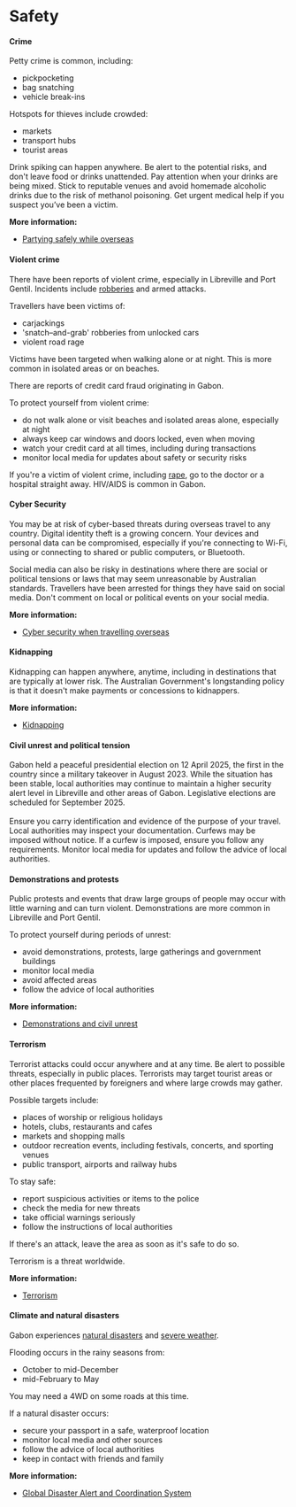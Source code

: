 # Safety

#### Crime

Petty crime is common, including:

* pickpocketing
* bag snatching
* vehicle break-ins

Hotspots for thieves include crowded:

* markets
* transport hubs
* tourist areas

Drink spiking can happen anywhere. Be alert to the potential risks, and don't leave food or drinks unattended. Pay attention when your drinks are being mixed. Stick to reputable venues and avoid homemade alcoholic drinks due to the risk of methanol poisoning. Get urgent medical help if you suspect you’ve been a victim.

**More information:**

* [Partying safely while overseas](/before-you-go/safety/partying "Partying safely")

#### Violent crime

There have been reports of violent crime, especially in Libreville and Port Gentil. Incidents include [robberies](https://www.smartraveller.gov.au/node/344) and armed attacks.

Travellers have been victims of:

* carjackings
* 'snatch–and-grab' robberies from unlocked cars
* violent road rage

Victims have been targeted when walking alone or at night. This is more common in isolated areas or on beaches.

There are reports of credit card fraud originating in Gabon.

To protect yourself from violent crime:

* do not walk alone or visit beaches and isolated areas alone, especially at night
* always keep car windows and doors locked, even when moving
* watch your credit card at all times, including during transactions
* monitor local media for updates about safety or security risks

If you're a victim of violent crime, including [rape](https://www.smartraveller.gov.au/node/355), go to the doctor or a hospital straight away. HIV/AIDS is common in Gabon.

#### Cyber Security

You may be at risk of cyber-based threats during overseas travel to any country. Digital identity theft is a growing concern. Your devices and personal data can be compromised, especially if you're connecting to Wi-Fi, using or connecting to shared or public computers, or Bluetooth.

Social media can also be risky in destinations where there are social or political tensions or laws that may seem unreasonable by Australian standards. Travellers have been arrested for things they have said on social media. Don't comment on local or political events on your social media.

**More information:**

* [Cyber security when travelling overseas](https://www.smartraveller.gov.au/before-you-go/staying-safe/cyber-security)

#### Kidnapping

Kidnapping can happen anywhere, anytime, including in destinations that are typically at lower risk. The Australian Government's longstanding policy is that it doesn't make payments or concessions to kidnappers.

**More information:**

* [Kidnapping](https://www.smartraveller.gov.au/before-you-go/safety/kidnapping)

#### Civil unrest and political tension

Gabon held a peaceful presidential election on 12 April 2025, the first in the country since a military takeover in August 2023. While the situation has been stable, local authorities may continue to maintain a higher security alert level in Libreville and other areas of Gabon. Legislative elections are scheduled for September 2025.  
   
Ensure you carry identification and evidence of the purpose of your travel. Local authorities may inspect your documentation. Curfews may be imposed without notice. If a curfew is imposed, ensure you follow any requirements. Monitor local media for updates and follow the advice of local authorities.

#### Demonstrations and protests

Public protests and events that draw large groups of people may occur with little warning and can turn violent. Demonstrations are more common in Libreville and Port Gentil.

To protect yourself during periods of unrest:

* avoid demonstrations, protests, large gatherings and government buildings
* monitor local media
* avoid affected areas
* follow the advice of local authorities

**More information:**

* [Demonstrations and civil unrest](https://www.smartraveller.gov.au/node/343)

#### Terrorism

Terrorist attacks could occur anywhere and at any time. Be alert to possible threats, especially in public places. Terrorists may target tourist areas or other places frequented by foreigners and where large crowds may gather.

Possible targets include:

* places of worship or religious holidays
* hotels, clubs, restaurants and cafes
* markets and shopping malls
* outdoor recreation events, including festivals, concerts, and sporting venues
* public transport, airports and railway hubs

To stay safe:

* report suspicious activities or items to the police
* check the media for new threats
* take official warnings seriously
* follow the instructions of local authorities

If there's an attack, leave the area as soon as it's safe to do so.

Terrorism is a threat worldwide.

**More information:**

* [Terrorism](/node/342)

#### Climate and natural disasters

Gabon experiences [natural disasters](/node/346) and [severe weather](/node/347).

Flooding occurs in the rainy seasons from:

* October to mid-December
* mid-February to May

You may need a 4WD on some roads at this time.

If a natural disaster occurs:

* secure your passport in a safe, waterproof location
* monitor local media and other sources
* follow the advice of local authorities
* keep in contact with friends and family

**More information:**

* [Global Disaster Alert and Coordination System](http://gdacs.org/)